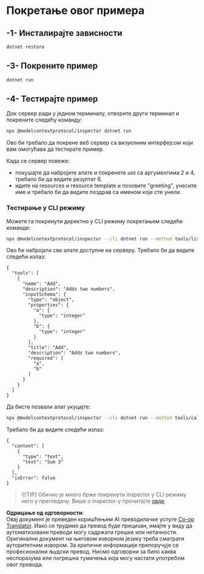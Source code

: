 <!--
CO_OP_TRANSLATOR_METADATA:
{
  "original_hash": "1d6ed68c1dd1584c2d8eb599fa601c0b",
  "translation_date": "2025-06-18T06:09:25+00:00",
  "source_file": "03-GettingStarted/01-first-server/solution/dotnet/README.md",
  "language_code": "sr"
}
-->
# Покретање овог примера

## -1- Инсталирајте зависности

```bash
dotnet restore
```

## -3- Покрените пример

```bash
dotnet run
```

## -4- Тестирајте пример

Док сервер ради у једном терминалу, отворите други терминал и покрените следећу команду:

```bash
npx @modelcontextprotocol/inspector dotnet run
```

Ово би требало да покрене веб сервер са визуелним интерфејсом који вам омогућава да тестирате пример.

Када се сервер повеже:

- покушајте да набројите алате и покренете `add` са аргументима 2 и 4, требало би да видите резултат 6.
- идите на resources и resource template и позовите "greeting", унесите име и требало би да видите поздрав са именом које сте унели.

### Тестирање у CLI режиму

Можете га покренути директно у CLI режиму покретањем следеће команде:

```bash
npx @modelcontextprotocol/inspector --cli dotnet run --method tools/list
```

Ово ће набројати све алате доступне на серверу. Требало би да видите следећи излаз:

```text
{
  "tools": [
    {
      "name": "Add",
      "description": "Adds two numbers",
      "inputSchema": {
        "type": "object",
        "properties": {
          "a": {
            "type": "integer"
          },
          "b": {
            "type": "integer"
          }
        },
        "title": "Add",
        "description": "Adds two numbers",
        "required": [
          "a",
          "b"
        ]
      }
    }
  ]
}
```

Да бисте позвали алат укуцајте:

```bash
npx @modelcontextprotocol/inspector --cli dotnet run --method tools/call --tool-name Add --tool-arg a=1 --tool-arg b=2
```

Требало би да видите следећи излаз:

```text
{
  "content": [
    {
      "type": "text",
      "text": "Sum 3"
    }
  ],
  "isError": false
}
```

> ![!TIP]
> Обично је много брже покренути inspector у CLI режиму него у прегледачу.
> Више о inspector-у прочитајте [овде](https://github.com/modelcontextprotocol/inspector).

**Одрицање од одговорности**:  
Овај документ је преведен коришћењем AI преводилачке услуге [Co-op Translator](https://github.com/Azure/co-op-translator). Иако се трудимо да превод буде прецизан, имајте у виду да аутоматизовани преводи могу садржати грешке или нетачности. Оригинални документ на његовом изворном језику треба сматрати ауторитетним извором. За критичне информације препоручује се професионални људски превод. Нисмо одговорни за било каква неспоразума или погрешна тумачења која могу настати употребом овог превода.